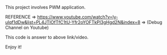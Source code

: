 This project involves PWM application.

REFERENCE => https://www.youtube.com/watch?v=ly-uIqf1dDw&list=PL4JTIOfTfC1tU-Yfr2oYOFTkPI3gHgd2N&index=8
          => (Debug Channel on Youtube)

This code is answer to above link/video.

Enjoy it!

